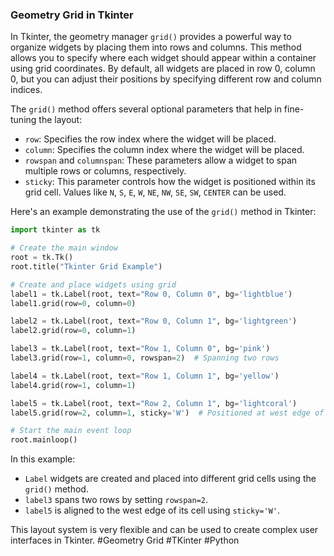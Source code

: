 ### Geometry Grid in Tkinter

In Tkinter, the geometry manager `grid()` provides a powerful way to organize widgets by placing them into rows and columns. This method allows you to specify where each widget should appear within a container using grid coordinates. By default, all widgets are placed in row 0, column 0, but you can adjust their positions by specifying different row and column indices.

The `grid()` method offers several optional parameters that help in fine-tuning the layout:
- `row`: Specifies the row index where the widget will be placed.
- `column`: Specifies the column index where the widget will be placed.
- `rowspan` and `columnspan`: These parameters allow a widget to span multiple rows or columns, respectively.
- `sticky`: This parameter controls how the widget is positioned within its grid cell. Values like `N`, `S`, `E`, `W`, `NE`, `NW`, `SE`, `SW`, `CENTER` can be used.

Here's an example demonstrating the use of the `grid()` method in Tkinter:

```python
import tkinter as tk

# Create the main window
root = tk.Tk()
root.title("Tkinter Grid Example")

# Create and place widgets using grid
label1 = tk.Label(root, text="Row 0, Column 0", bg='lightblue')
label1.grid(row=0, column=0)

label2 = tk.Label(root, text="Row 0, Column 1", bg='lightgreen')
label2.grid(row=0, column=1)

label3 = tk.Label(root, text="Row 1, Column 0", bg='pink')
label3.grid(row=1, column=0, rowspan=2)  # Spanning two rows

label4 = tk.Label(root, text="Row 1, Column 1", bg='yellow')
label4.grid(row=1, column=1)

label5 = tk.Label(root, text="Row 2, Column 1", bg='lightcoral')
label5.grid(row=2, column=1, sticky='W')  # Positioned at west edge of the cell

# Start the main event loop
root.mainloop()
```

In this example:
- `Label` widgets are created and placed into different grid cells using the `grid()` method.
- `label3` spans two rows by setting `rowspan=2`.
- `label5` is aligned to the west edge of its cell using `sticky='W'`.

This layout system is very flexible and can be used to create complex user interfaces in Tkinter. #Geometry Grid #TKinter #Python